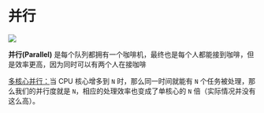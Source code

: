 # 并行

![](image/f37dd89173715d0e21546ea171c8a915_1440w_wVo1k1QFlL.png)

**并行(Parallel)** 是每个队列都拥有一个咖啡机，最终也是每个人都能接到咖啡，但是效率更高，因为同时可以有两个人在接咖啡

[多核心并行：](https://course.rs/advance/concurrency-with-threads/concurrency-parallelism.html#多核心并行 "多核心并行：")当 CPU 核心增多到 `N` 时，那么同一时间就能有 `N` 个任务被处理，那么我们的并行度就是 `N`，相应的处理效率也变成了单核心的 `N` 倍（实际情况并没有这么高）。
